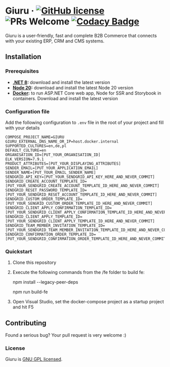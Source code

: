 # Giuru &middot; [![GitHub license](https://img.shields.io/badge/license-GPL-blue.svg)](https://github.com/dawiddworak88/Giuru/blob/master/LICENSE.md) ![PRs Welcome](https://img.shields.io/badge/PRs-welcome-brightgreen.svg) [![Codacy Badge](https://app.codacy.com/project/badge/Grade/755ee3b0687b4e3984c5a22399f14100)](https://www.codacy.com/gh/dawiddworak88/Giuru/dashboard?utm_source=github.com&amp;utm_medium=referral&amp;utm_content=dawiddworak88/Giuru&amp;utm_campaign=Badge_Grade)

Giuru is a user-friendly, fast and complete B2B Commerce that connects with your existing ERP, CRM and CMS systems. 

## Installation

### Prerequisites

* **[.NET 8](https://dotnet.microsoft.com/download/dotnet/8.0):** download and install the latest version
* **[Node 20](https://nodejs.org/en/download/):** download and install the latest Node 20 version
* **[Docker](http://hub.docker.com/):** to run ASP.NET Core web app, Node for SSR and Storybook in containers. Download and install the latest version

### Configuration file

Add the following configuration to `.env` file in the root of your project and fill with your details

```env
COMPOSE_PROJECT_NAME=GIURU
GIURU_EXTERNAL_DNS_NAME_OR_IP=host.docker.internal
SUPPORTED_CULTURES=en,de,pl
DEFAULT_CULTURE=en
ORGANISATION_ID=[PUT_YOUR_ORGANISATION_ID]
ELK_VERSION=7.9.1
PRODUCT_ATTRIBUTES=[PUT_YOUR_DISPLAYING_ATTRIBUTES]
SENDER_EMAIL=[PUT_YOUR_APPLICATION_EMAIL]
SENDER_NAME=[PUT_YOUR_EMAIL_SENDER_NAME]
SENDGRID_API_KEY=[PUT_YOUR_SENDGRID_API_KEY_HERE_AND_NEVER_COMMIT]
SENDGRID_CREATE_ACCOUNT_TEMPLATE_ID=[PUT_YOUR_SENDGRID_CREATE_ACCOUNT_TEMPLATE_ID_HERE_AND_NEVER_COMMIT]
SENDGRID_RESET_PASSWORD_TEMPLATE_ID=[PUT_YOUR_SENDGRID_RESET_ACCOUNT_TEMPLATE_ID_HERE_AND_NEVER_COMMIT]
SENDGRID_CUSTOM_ORDER_TEMPLATE_ID=[PUT_YOUR_SENGRID_CUSTOM_ORDER_TEMPLATE_ID_HERE_AND_NEVER_COMMIT]
SENDGRID_CLIENT_APPLY_CONFIRMATION_TEMPLATE_ID=[PUT_YOUR_SENDGRID_CLIENT_APPLY_CONFIRMATION_TEMPLATE_ID_HERE_AND_NEVER_COMMIT]
SENDGRID_CLIENT_APPLY_TEMPLATE_ID=[PUT_YOUR_SENDGRID_CLIENT_APPLY_TEMPLATE_ID_HERE_AND_NEVER_COMMIT]
SENDGRID_TEAM_MEMBER_INVITATION_TEMPLATE_ID=[PUT_YOUR_SENDGRID_TEAM_MEMBER_INVITATION_TEMPLATE_ID_HERE_AND_NEVER_COMMIT]
SENDGRID_CONFIRMATION_ORDER_TEMPLATE_ID=[PUT_YOUR_SENDGRID_CONFIRMATION_ORDER_TEMPLATE_ID_HERE_AND_NEVER_COMMIT]
```

### Quickstart

1. Clone this repository
2. Execute the following commands from the /fe folder to build fe:

    npm install --legacy-peer-deps

    npm run build-fe

3. Open Visual Studio, set the docker-compose project as a startup project and hit F5


## Contributing

Found a serious bug? Your pull request is very welcome :)

### License

Giuru is [GNU GPL licensed](./LICENSE.md).
